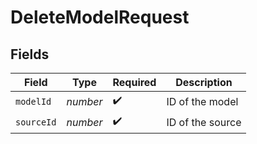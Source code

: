 # DeleteModelRequest


## Fields

| Field              | Type               | Required           | Description        |
| ------------------ | ------------------ | ------------------ | ------------------ |
| `modelId`          | *number*           | :heavy_check_mark: | ID of the model    |
| `sourceId`         | *number*           | :heavy_check_mark: | ID of the source   |